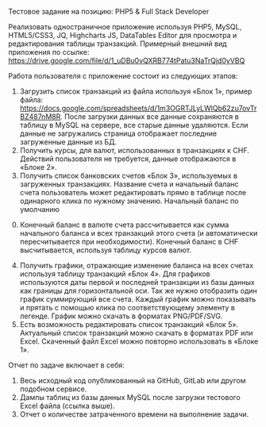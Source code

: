 Тестовое задание на позицию:
PHP5 & Full Stack Developer

Реализовать одностраничное приложение используя PHP5, MySQL, HTML5/CSS3, JQ,
Highcharts JS, DataTables Editor для просмотра и редактирования таблицы транзакций. Примерный
внешний вид приложения по ссылке: https://drive.google.com/file/d/1_uDBu0vQXRB774tPatu3NaTrQjd0yVBQ

Работа пользователя с приложение состоит из следующих этапов:
1) Загрузить список транзакций из файла используя «Блок 1», пример файла:
   https://docs.google.com/spreadsheets/d/1m3OGRTJLyLWlQb62zu7ovTrBZ487nM8R. После загрузки данных
   все данные сохраняются в таблицу в MySQL на сервере, все старые данные удаляются.
   Если данные не загружались страница отображает последние загруженные данные из БД.
2) Получить курсы, для валют, использованных в транзакциях к CHF. Действий пользователя
   не требуется, данные отображаются в «Блоке 2».
3) Получить список банковских счетов «Блок 3», используемых в загруженных транзакциях.
   Название счета и начальный баланс счета пользователь может редактировать прямо в
   таблице после одинарного клика по нужному значению. Начальный баланс по умолчанию
0. Конечный баланс в валюте счета рассчитывается как сумма начального баланса и всех
   транзакций этого счета (и автоматически пересчитывается при необходимости). Конечный
   баланс в CHF высчитывается, используя таблицу курсов валют.
4) Получить графики, отражающие изменение баланса на всех счетах используя таблицу
   транзакций «Блок 4». Для графиков используются даты первой и последней транзакции из
   базы данных как границы для горизонтальной оси. Так же нужно отобразить один график
   суммирующий все счета. Каждый график можно показывать и прятать с помощью клика по
   соответствующему элементу в легенде. График можно скачать в форматах PNG/PDF/SVG.
5) Есть возможность редактировать список транзакций «Блок 5». Актуальный список
   транзакций можно скачать в форматах PDF или Excel. Скаченный файл Excel можно
   повторно использовать в «Блоке 1».

Отчет по задаче включает в себя:
1) Весь исходный код опубликованный на GitHub, GitLab или другом подобном сервисе.
2) Дампы таблиц из базы данных MySQL после загрузки тестового Excel файла (ссылка выше).
3) Отчет о количестве затраченного времени на выполнение задачи.